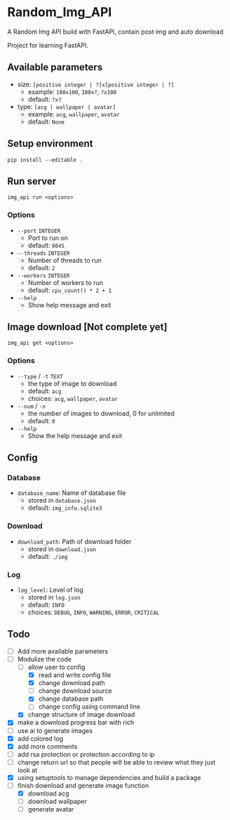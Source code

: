 # Random_Img_API

A Random Img API build with FastAPI, contain post img and auto download

Project for learning FastAPI.

## Available parameters

- size: `[positive integer | ?]x[positive integer | ?]`
    - example: `100x100`, `100x?`, `?x100`
    - default: `?x?`
- type: `[acg | wallpaper | avatar]`
    - example: `acg`, `wallpaper`, `avatar`
    - default: `None`

## Setup environment

```shell
pip install --editable .
```

## Run server

```shell
img_api run <options>
```

### Options
- `--port` `INTEGER`
  - Port to run on
  - default: `8045`
- `--threads` `INTEGER`
  - Number of threads to run
  - default: `2`
- `--workers` `INTEGER`
  - Number of workers to run
  - default: `cpu_count() * 2 + 1`
- `--help`
  - Show help message and exit

## Image download [Not complete yet]

```shell
img_api get <options>
```

### Options
- `--type` / `-t` `TEXT`
  - the type of image to download
  - default: `acg`
  - choices: `acg`, `wallpaper`, `avatar`
- `--num` / `-n`
  - the number of images to download, 0 for unlimited
  - default: `0`
- `--help`
  - Show the help message and exit


## Config
### Database
- `database_name`: Name of database file
  - stored in `database.json`
  - default: `img_info.sqlite3`

### Download
- `download_path`: Path of download folder
  - stored in `download.json`
  - default: `./img`

### Log
- `log_level`: Level of log
  - stored in `log.json`
  - default: `INFO`
  - choices: `DEBUG`, `INFO`, `WARNING`, `ERROR`, `CRITICAL`

## Todo
- [ ] Add more available parameters
- [ ] Modulize the code
  - [ ] allow user to config
    - [x] read and write config file
    - [x] change download path
    - [ ] change download source
    - [x] change database path
    - [ ] change config using command line
  - [x] change structure of image download
- [x] make a download progress bar with rich
- [ ] use ai to generate images
- [x] add colored log
- [x] add more comments
- [ ] add rsa protection or protection according to ip
- [ ] change return url so that people will be able to review what they just look at
- [x] using setuptools to manage dependencies and build a package
- [ ] finish download and generate image function
  - [x] download acg
  - [ ] download wallpaper
  - [ ] generate avatar